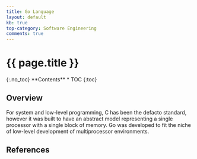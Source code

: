 ```yaml
---
title: Go Language
layout: default
kb: true
top-category: Software Engineering
comments: true
---
```


<h1>{{ page.title }}</h1>
{:.no_toc}
**Contents**
* TOC
{:toc}

## Overview

For system and low-level programming, C has been the defacto standard, however it was built to have an abstract model representing a single processor with a single block of memory. Go was developed to fit the niche of low-level development of multiprocessor environments.

## References

